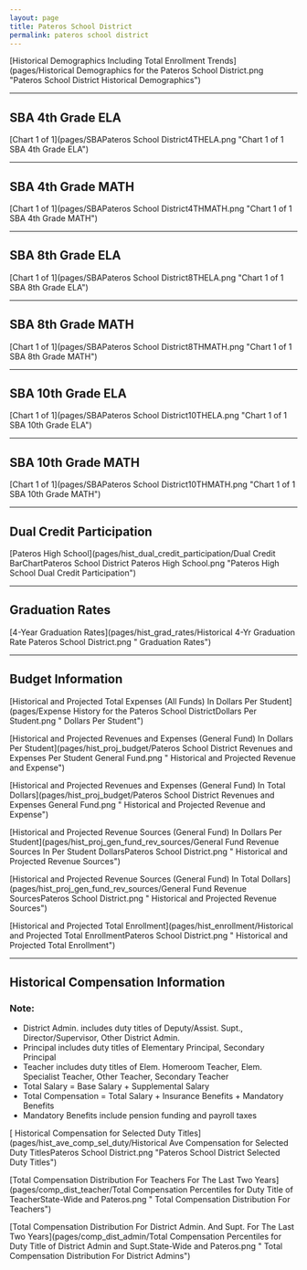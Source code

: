 ```yaml
---
layout: page
title: Pateros School District
permalink: pateros school district
---
```



[Historical Demographics Including Total Enrollment Trends](pages/Historical Demographics for the Pateros School District.png "Pateros School District Historical Demographics")

___

## SBA 4th Grade ELA

[Chart 1 of 1](pages/SBAPateros School District4THELA.png "Chart 1 of 1 SBA 4th Grade ELA")


___

## SBA 4th Grade MATH

[Chart 1 of 1](pages/SBAPateros School District4THMATH.png "Chart 1 of 1 SBA 4th Grade MATH")


___

## SBA 8th Grade ELA

[Chart 1 of 1](pages/SBAPateros School District8THELA.png "Chart 1 of 1 SBA 8th Grade ELA")


___

## SBA 8th Grade MATH

[Chart 1 of 1](pages/SBAPateros School District8THMATH.png "Chart 1 of 1 SBA 8th Grade MATH")


___

## SBA 10th Grade ELA

[Chart 1 of 1](pages/SBAPateros School District10THELA.png "Chart 1 of 1 SBA 10th Grade ELA")


___

## SBA 10th Grade MATH

[Chart 1 of 1](pages/SBAPateros School District10THMATH.png "Chart 1 of 1 SBA 10th Grade MATH")


___

## Dual Credit Participation

[Pateros High School](pages/hist_dual_credit_participation/Dual Credit BarChartPateros School District Pateros High School.png "Pateros High School Dual Credit Participation")


___

## Graduation Rates

[4-Year Graduation Rates](pages/hist_grad_rates/Historical 4-Yr Graduation Rate Pateros School District.png " Graduation Rates")


___

## Budget Information

[Historical and Projected Total Expenses (All Funds) In Dollars Per Student](pages/Expense History for the Pateros School DistrictDollars Per Student.png " Dollars Per Student")

[Historical and Projected Revenues and Expenses (General Fund) In Dollars Per Student](pages/hist_proj_budget/Pateros School District Revenues and Expenses Per Student General Fund.png " Historical and Projected Revenue and Expense")

[Historical and Projected Revenues and Expenses (General Fund) In Total Dollars](pages/hist_proj_budget/Pateros School District Revenues and Expenses General Fund.png " Historical and Projected Revenue and Expense")

[Historical and Projected Revenue Sources (General Fund) In Dollars Per Student](pages/hist_proj_gen_fund_rev_sources/General Fund Revenue Sources In Per Student DollarsPateros School District.png " Historical and Projected Revenue Sources")

[Historical and Projected Revenue Sources (General Fund) In Total Dollars](pages/hist_proj_gen_fund_rev_sources/General Fund Revenue SourcesPateros School District.png " Historical and Projected Revenue Sources")

[Historical and Projected Total Enrollment](pages/hist_enrollment/Historical and Projected Total EnrollmentPateros School District.png " Historical and Projected Total Enrollment")


___

## Historical Compensation Information
### Note:
- District Admin. includes duty titles of Deputy/Assist. Supt., Director/Supervisor, Other District Admin.
- Principal includes duty titles of Elementary Principal, Secondary Principal
- Teacher includes duty titles of Elem. Homeroom Teacher, Elem. Specialist Teacher, Other Teacher, Secondary Teacher
- Total Salary = Base Salary + Supplemental Salary
- Total Compensation = Total Salary + Insurance Benefits + Mandatory Benefits
- Mandatory Benefits include pension funding and payroll taxes

[ Historical Compensation for Selected Duty Titles](pages/hist_ave_comp_sel_duty/Historical Ave Compensation for Selected Duty TitlesPateros School District.png "Pateros School District Selected Duty Titles")

[Total Compensation Distribution For Teachers For The Last Two Years](pages/comp_dist_teacher/Total Compensation Percentiles for Duty Title of TeacherState-Wide and Pateros.png " Total Compensation Distribution For Teachers")

[Total Compensation Distribution For District Admin. And Supt. For The Last Two Years](pages/comp_dist_admin/Total Compensation Percentiles for Duty Title of District Admin and Supt.State-Wide and Pateros.png " Total Compensation Distribution For District Admins")


